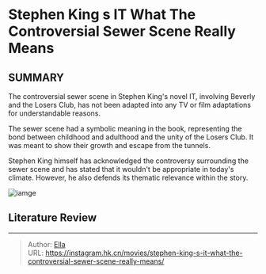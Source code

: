 # Stephen King s IT What The Controversial Sewer Scene Really Means


## SUMMARY 


 

The controversial sewer scene in Stephen King&#39;s novel IT, involving Beverly and the Losers Club, has not been adapted into any TV or film adaptations for understandable reasons.


The sewer scene had a symbolic meaning in the book, representing the bond between childhood and adulthood and the unity of the Losers Club. It was meant to show their growth and escape from the tunnels.


Stephen King himself has acknowledged the controversy surrounding the sewer scene and has stated that it wouldn&#39;t be appropriate in today&#39;s climate. However, he also defends its thematic relevance within the story.
            


![iamge](https://static1.srcdn.com/wordpress/wp-content/uploads/2020/11/IT-real-meaning-controversial-sewer-scene-book.jpg)

## Literature Review



---

> Author: [Ella](https://instagram.hk.cn/)  
> URL: https://instagram.hk.cn/movies/stephen-king-s-it-what-the-controversial-sewer-scene-really-means/  


